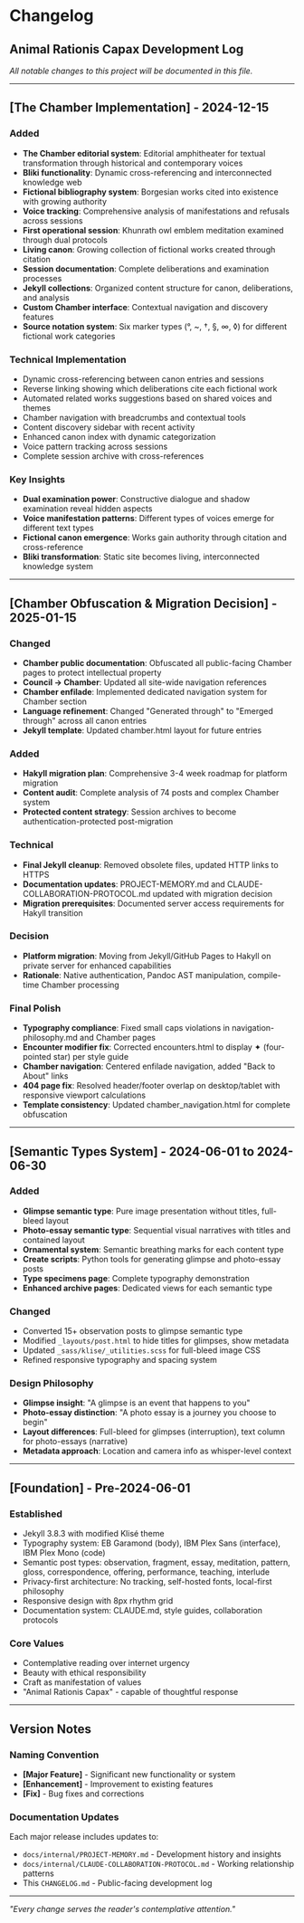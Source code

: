 # Changelog
## Animal Rationis Capax Development Log

*All notable changes to this project will be documented in this file.*

---

## [The Chamber Implementation] - 2024-12-15

### Added
- **The Chamber editorial system**: Editorial amphitheater for textual transformation through historical and contemporary voices
- **Bliki functionality**: Dynamic cross-referencing and interconnected knowledge web
- **Fictional bibliography system**: Borgesian works cited into existence with growing authority
- **Voice tracking**: Comprehensive analysis of manifestations and refusals across sessions
- **First operational session**: Khunrath owl emblem meditation examined through dual protocols
- **Living canon**: Growing collection of fictional works created through citation
- **Session documentation**: Complete deliberations and examination processes
- **Jekyll collections**: Organized content structure for canon, deliberations, and analysis
- **Custom Chamber interface**: Contextual navigation and discovery features
- **Source notation system**: Six marker types (°, ~, †, §, ∞, ◊) for different fictional work categories

### Technical Implementation
- Dynamic cross-referencing between canon entries and sessions
- Reverse linking showing which deliberations cite each fictional work
- Automated related works suggestions based on shared voices and themes
- Chamber navigation with breadcrumbs and contextual tools
- Content discovery sidebar with recent activity
- Enhanced canon index with dynamic categorization
- Voice pattern tracking across sessions
- Complete session archive with cross-references

### Key Insights
- **Dual examination power**: Constructive dialogue and shadow examination reveal hidden aspects
- **Voice manifestation patterns**: Different types of voices emerge for different text types
- **Fictional canon emergence**: Works gain authority through citation and cross-reference
- **Bliki transformation**: Static site becomes living, interconnected knowledge system

---

## [Chamber Obfuscation & Migration Decision] - 2025-01-15

### Changed
- **Chamber public documentation**: Obfuscated all public-facing Chamber pages to protect intellectual property
- **Council → Chamber**: Updated all site-wide navigation references
- **Chamber enfilade**: Implemented dedicated navigation system for Chamber section
- **Language refinement**: Changed "Generated through" to "Emerged through" across all canon entries
- **Jekyll template**: Updated chamber.html layout for future entries

### Added
- **Hakyll migration plan**: Comprehensive 3-4 week roadmap for platform migration
- **Content audit**: Complete analysis of 74 posts and complex Chamber system
- **Protected content strategy**: Session archives to become authentication-protected post-migration

### Technical
- **Final Jekyll cleanup**: Removed obsolete files, updated HTTP links to HTTPS
- **Documentation updates**: PROJECT-MEMORY.md and CLAUDE-COLLABORATION-PROTOCOL.md updated with migration decision
- **Migration prerequisites**: Documented server access requirements for Hakyll transition

### Decision
- **Platform migration**: Moving from Jekyll/GitHub Pages to Hakyll on private server for enhanced capabilities
- **Rationale**: Native authentication, Pandoc AST manipulation, compile-time Chamber processing

### Final Polish
- **Typography compliance**: Fixed small caps violations in navigation-philosophy.md and Chamber pages
- **Encounter modifier fix**: Corrected encounters.html to display ✦ (four-pointed star) per style guide
- **Chamber navigation**: Centered enfilade navigation, added "Back to About" links
- **404 page fix**: Resolved header/footer overlap on desktop/tablet with responsive viewport calculations
- **Template consistency**: Updated chamber_navigation.html for complete obfuscation

---

## [Semantic Types System] - 2024-06-01 to 2024-06-30

### Added
- **Glimpse semantic type**: Pure image presentation without titles, full-bleed layout
- **Photo-essay semantic type**: Sequential visual narratives with titles and contained layout
- **Ornamental system**: Semantic breathing marks for each content type
- **Create scripts**: Python tools for generating glimpse and photo-essay posts
- **Type specimens page**: Complete typography demonstration
- **Enhanced archive pages**: Dedicated views for each semantic type

### Changed
- Converted 15+ observation posts to glimpse semantic type
- Modified `_layouts/post.html` to hide titles for glimpses, show metadata
- Updated `_sass/klise/_utilities.scss` for full-bleed image CSS
- Refined responsive typography and spacing system

### Design Philosophy
- **Glimpse insight**: "A glimpse is an event that happens to you"
- **Photo-essay distinction**: "A photo essay is a journey you choose to begin"
- **Layout differences**: Full-bleed for glimpses (interruption), text column for photo-essays (narrative)
- **Metadata approach**: Location and camera info as whisper-level context

---

## [Foundation] - Pre-2024-06-01

### Established
- Jekyll 3.8.3 with modified Klisé theme
- Typography system: EB Garamond (body), IBM Plex Sans (interface), IBM Plex Mono (code)
- Semantic post types: observation, fragment, essay, meditation, pattern, gloss, correspondence, offering, performance, teaching, interlude
- Privacy-first architecture: No tracking, self-hosted fonts, local-first philosophy
- Responsive design with 8px rhythm grid
- Documentation system: CLAUDE.md, style guides, collaboration protocols

### Core Values
- Contemplative reading over internet urgency
- Beauty with ethical responsibility
- Craft as manifestation of values
- "Animal Rationis Capax" - capable of thoughtful response

---

## Version Notes

### Naming Convention
- **[Major Feature]** - Significant new functionality or system
- **[Enhancement]** - Improvement to existing features
- **[Fix]** - Bug fixes and corrections

### Documentation Updates
Each major release includes updates to:
- `docs/internal/PROJECT-MEMORY.md` - Development history and insights
- `docs/internal/CLAUDE-COLLABORATION-PROTOCOL.md` - Working relationship patterns
- This `CHANGELOG.md` - Public-facing development log

---

*"Every change serves the reader's contemplative attention."*